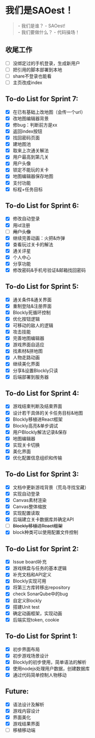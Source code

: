 # 我们是SAOest！

<blockquote>
- 我们是谁？ - SAOest!
<br/>
- 我们要做什么？ - 代码操场！
</blockquote>

## 收尾工作

- [ ] 没绑定过的手机登录，生成新用户
- [ ] 把引用的脚本部署到本地
- [ ] share不登录也能看
- [ ] 主页改成index

## To-do List for Sprint 7:

- [x] 在已有基础上改地图（会传一个url）
- [x] 改地图编辑器背景
- [x] 修bug：判断前方是xx
- [x] 返回index按钮
- [x] 找回密码页面
- [x] 建地图池
- [x] 取来上次通关解法
- [x] 用户最高到第几关
- [x] 用户头像
- [x] 锁定不能玩的关卡
- [x] 地图编辑器保存地图
- [x] 支付功能
- [x] 标程+任务目标

## To-do List for Sprint 6:

- [x] 修改自动登录
- [x] 用id注册
- [ ] ~~用户头像~~ 
- [x] 继续完善动画：火把&炸弹
- [x] 查看玩过关卡的解法
- [x] 通关评星
- [x] 个人中心
- [x] 分享功能
- [x] 修改密码&手机号验证&邮箱找回密码

## To-do List for Sprint 5:

- [x] 通关条件&通关界面
- [x] 重制登陆&注册界面
- [x] Blockly死循环控制
- [x] 优化按钮逻辑
- [x] 可移动的敌人的逻辑
- [x] 攻击技能
- [x] 完善地图编辑器
- [x] 游戏界面自适应
- [x] 找素材&拼地图
- [x] 人物走路动画
- [x] 继续美化界面
- [x] 分享&设置Blockly只读
- [x] 后端部署到服务器

## To-do List for Sprint 4:

- [x] 游戏结束判断及结束界面
- [x] 设计若干具体的关卡任务目标&地图
- [x] Blockly移植进React框架
- [x] Blockly高亮&单步调试
- [x] 用户Blockly解法记录&保存
- [x] 地图编辑器
- [x] 实现关卡切换
- [x] 美化界面
- [x] 优化配置信息组织和传输

## To-do List for Sprint 3:

- [x] 文档中更新游戏背景（荒岛寻找宝藏）
- [x] 实现自动登录
- [x] Canvas素材渲染
- [x] Canvas整体缩放
- [x] 实现配置读取
- [x] 后端建立关卡数据库并确定API
- [ ] ~~Blockly移植进React框架~~
- [x] block种类可以使用配置文件控制

## To-do List for Sprint 2:

- [x] Issue board补充
- [x] 游戏棋盘与任务的基本逻辑
- [x] 补充文档和API定义
- [x] Blockly实现可用
- [x] 将第三方库转移出repository
- [x] check SonarQube中的bug
- [x] 自定义Blockly
- [x] 搭建Unit test
- [x] 确定动画框架，实现动画
- [x] 后端实现token, cookie

## To-do List for Sprint 1:

- [x] 初步界面布局
- [x] 初步游戏场景设计
- [x] Blockly的初步使用，简单语法的解析
- [x] 使用nodejs处理用户数据，创建数据库
- [x] 通过代码简单控制人物移动

## Future:
- [x] 语法设计及解析
- [x] 游戏内容设计
- [x] 界面美化
- [x] 游戏结果界面
- [ ] 移植移动端